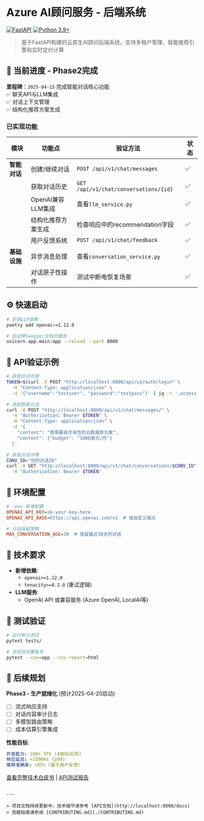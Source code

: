 # Azure AI顾问服务 - 后端系统

[![FastAPI](https://img.shields.io/badge/FastAPI-0.100.0+-009688?logo=fastapi)](https://fastapi.tiangolo.com/)
[![Python 3.9+](https://img.shields.io/badge/python-3.9+-blue.svg)](https://www.python.org/)

> 基于FastAPI构建的云原生AI顾问后端系统，支持多租户管理、智能推荐引擎和实时定价计算

## 🚀 当前进度 - Phase2完成

**里程碑**：`2025-04-15` 完成智能对话核心功能  
✅ 聊天API与LLM集成  
✅ 对话上下文管理  
✅ 结构化推荐方案生成

### 已实现功能
| 模块         | 功能点                     | 验证方法                     | 状态 |
|--------------|---------------------------|-----------------------------|------|
| **智能对话** | 创建/继续对话              | `POST /api/v1/chat/messages`| ✅   |
|              | 获取对话历史               | `GET /api/v1/chat/conversations/{id}` | ✅ |
|              | OpenAI兼容LLM集成         | 查看`llm_service.py`        | ✅   |
|              | 结构化推荐方案生成         | 检查响应中的recommendation字段 | ✅ |
|              | 用户反馈系统              | `POST /api/v1/chat/feedback` | ✅  |
| **基础设施** | 异步消息处理               | 查看`conversation_service.py` | ✅ |
|              | 对话原子性操作            | 测试中断电恢复场景          | ✅   |

## ⚙️ 快速启动
```bash
# 安装LLM依赖
poetry add openai>=1.12.0

# 启动带Swagger文档的服务
uvicorn app.main:app --reload --port 8080
```

## 📡 API验证示例
```bash
# 获取访问令牌
TOKEN=$(curl -X POST "http://localhost:8000/api/v1/auth/login" \
  -H "Content-Type: application/json" \
  -d '{"username":"testuser", "password":"testpass"}' | jq -r '.access_token')

# 发起智能对话
curl -X POST "http://localhost:8000/api/v1/chat/messages/" \
  -H "Authorization: Bearer $TOKEN" \
  -H "Content-Type: application/json" \
  -d '{
    "content": "我需要高可用性的云数据库方案",
    "context": {"budget": "1000美元/月"}
  }'

# 获取对话详情
CONV_ID="你的对话ID"
curl -X GET "http://localhost:8000/api/v1/chat/conversations/$CONV_ID" \
  -H "Authorization: Bearer $TOKEN"
```

## 🔧 环境配置
```ini
# .env 新增配置
OPENAI_API_KEY=sk-your-key-here
OPENAI_API_BASE=https://api.openai.com/v1  # 或自定义端点

# 对话保留策略
MAX_CONVERSATION_AGE=30  # 保留最近30天的对话
```

## 📌 技术要求
- **新增依赖**:
  - `openai>=1.12.0`
  - `tenacity>=8.2.0` (重试逻辑)
- **LLM服务**:
  - OpenAI API 或兼容服务 (Azure OpenAI, LocalAI等)

## 🧪 测试验证
```bash
# 运行单元测试
pytest tests/

# 当前测试覆盖率
pytest --cov=app --cov-report=html
```

## 📍 后续规划
**Phase3 - 生产就绪化** (预计2025-04-20启动)
- [ ] 流式响应支持
- [ ] 对话内容审计日志
- [ ] 多模型路由策略
- [ ] 成本估算引擎集成

**性能目标**:
```yaml
并发能力: 100+ TPS (4核8G实例)
响应延迟: <1500ms (p99)
推荐准确率: >85% (基于用户反馈)
```

[查看完整技术白皮书](./docs/whitepaper.md) | [API测试报告](./docs/test_report.md)
```

---

> 项目文档持续更新中，技术细节请参考 [API文档](http://localhost:8000/docs)  
> 贡献指南请参阅 [CONTRIBUTING.md](./CONTRIBUTING.md)